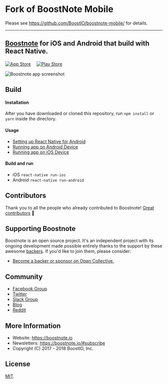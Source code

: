 # Fork of BoostNote Mobile

Please see https://github.com/BoostIO/boostnote-mobile/ for details.

---

## [Boostnote](https://github.com/BoostIO/Boostnote) for iOS and Android that build with React Native.

[![App Store](http://imgur.com/y8PTxr9.png "App Store")](https://itunes.apple.com/us/app/boostnote/id1273066636?mt=8)　
[![Play Store](http://imgur.com/utWa1co.png "Play Store")](https://play.google.com/store/apps/details?id=io.boostnote)

![Boostnote app screenshot](./resources/repository/app_image.png)

## Build

#### Installation
After you have downloaded or cloned this repository, run `npm install` or `yarn` inside the directory.

#### Usage
- [Setting up React Native for Android](https://facebook.github.io/react-native/docs/getting-started.html#android-development-environment)
- [Running app on Android Device](https://facebook.github.io/react-native/docs/running-on-device.html#running-your-app-on-android-devices)
- [Running app on iOS Device](https://facebook.github.io/react-native/docs/running-on-device.html#running-your-app-on-ios-devices)

#### Build and run
- iOS `react-native run-ios`
- Android `react-native run-android`

## Contributors
Thank you to all the people who already contributed to Boostnote!
[Great contributors](https://github.com/BoostIO/boostnote-mobile/graphs/contributors) :tada:

## Supporting Boostnote
Boostnote is an open source project. It's an independent project with its ongoing development made possible entirely thanks to the support by these awesome [backers](https://github.com/BoostIO/Boostnote/blob/master/Backers.md). If you'd like to join them, please consider:
- [Become a backer or sponsor on Open Collective.](https://opencollective.com/boostnoteio)

## Community
- [Facebook Group](https://www.facebook.com/groups/boostnote/)
- [Twitter](https://twitter.com/boostnoteapp)
- [Slack Group](https://join.slack.com/t/boostnote-group/shared_invite/enQtMzkxOTk4ODkyNzc0LThkNmMzY2VlZjVhYTNiYjE5YjQyZGVjNTJlYTY1OGMyZTFjNGU5YTUyYjUzOWZhYTU4OTVlNDYyNDFjYWMzNDM)
- [Blog](https://boostlog.io/tags/boostnote)
- [Reddit](https://www.reddit.com/r/Boostnote/)

## More Information
* Website: https://boostnote.io
* Newsletters: https://boostnote.io/#subscribe
* Copyright (C) 2017 - 2018 BoostIO, Inc.

## License
[MIT](https://github.com/BoostIO/boostnote-mobile/blob/master/LICENSE).

